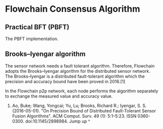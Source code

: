 # Flowchain Consensus Algorithm

## Practical BFT (PBFT)

The PBFT implementation.

## Brooks–Iyengar algorithm

The sensor network needs a fault tolerant algorithm. Therefore, Flowchain adopts the Brooks–Iyengar algorithm for the distributed sensor network. The Brooks–Iyengar is a distributed fault-tolerant algorithm which the precision and accuracy bound have been proved in 2016.[1]

In the Flowchain p2p network, each node performs the algorithm separately to exchange the measured value and accuracy value.

1. Ao, Buke; Wang, Yongcai; Yu, Lu; Brooks, Richard R.; Iyengar, S. S. (2016-05-01). "On Precision Bound of Distributed Fault-Tolerant Sensor Fusion Algorithms". ACM Comput. Surv. 49 (1): 5:1–5:23. ISSN 0360-0300. doi:10.1145/2898984.
Jump up ^
